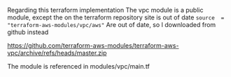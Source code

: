 Regarding this terraform implementation
The vpc module is a public module, except the on the terraform repository site is out of date
```source  = "terraform-aws-modules/vpc/aws"```
Are out of date, so I downloaded from github instead

https://github.com/terraform-aws-modules/terraform-aws-vpc/archive/refs/heads/master.zip

The module is referenced in modules/vpc/main.tf